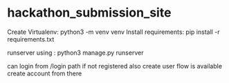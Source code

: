 # hackathon_submission_site
Create Virtualenv:  python3 -m venv venv
Install requirements: pip install -r requirements.txt

runserver using : python3 manage.py runserver 

can login from /login path if not registered also create user flow is available create account from there
